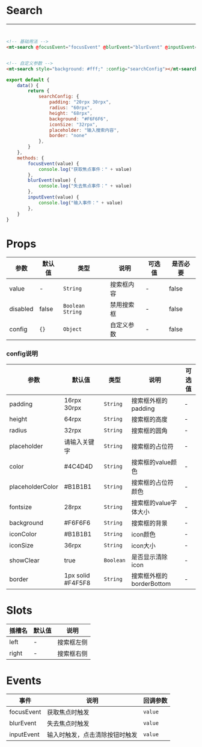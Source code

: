 # Search
***
#

[//]: # (<iframe width='375px' height='667px' frameborder=0 allowfullscreen="true" src="https://static-363fc8f1-c547-4a87-8d04-6d5ba4035deb.bspapp.com/#/pages/search"></iframe>)

```html
<!-- 基础用法 -->
<mt-search @focusEvent="focusEvent" @blurEvent="blurEvent" @inputEvent="inputEvent"></mt-search>


<!-- 自定义参数 -->
<mt-search style="background: #fff;" :config="searchConfig"></mt-search>
```

```javascript
export default {
    data() {
        return {
            searchConfig: {
                padding: "20rpx 30rpx",
                radius: "60rpx",
                height: "68rpx",
                background: "#F6F6F6",
                iconSize: "32rpx",
                placeholder: "输入搜索内容",
                border: "none"
            },
        }
    },
    methods: {
        focusEvent(value) {
            console.log("获取焦点事件：" + value)
        },
        blurEvent(value) {
            console.log("失去焦点事件：" + value)
        },
        inputEvent(value) {
            console.log("输入事件：" + value)
        },
    }
}
```

# Props

| 参数       | 默认值   | 类型                 | 说明    | 可选值 | 是否必要  |
|----------|-------|--------------------|-------|-----|-------|
| value    | -     | `String`           | 搜索框内容 | -   | false |
| disabled | false | `Boolean` `String` | 禁用搜索框 | -   | false |
| config   | `{}`    | `Object`           | 自定义参数 | -   | false |

### config说明

| 参数             | 默认值            | 类型    | 说明                     | 可选值 |
| ---------------- | ----------------- | ------- | ------------------------ | ------ |
| padding          | 16rpx 30rpx       | `String`  | 搜索框外框的padding      | -      |
| height           | 64rpx             | `String`  | 搜索框的高度             | -      |
| radius           | 32rpx             | `String`  | 搜索框的圆角             | -      |
| placeholder      | 请输入关键字      | `String`  | 搜索框的占位符           | -      |
| color            | #4C4D4D           | `String`  | 搜索框的value颜色        | -      |
| placeholderColor | #B1B1B1           | `String`  | 搜索框的占位符颜色       | -      |
| fontsize         | 28rpx             | `String`  | 搜索框的value字体大小    | -      |
| background       | #F6F6F6           | `String`  | 搜索框的背景             | -      |
| iconColor        | #B1B1B1           | `String`  | icon颜色                 | -      |
| iconSize         | 36rpx             | `String`  | icon大小                 | -      |
| showClear        | true              | `Boolean` | 是否显示清除icon         | -      |
| border           | 1px solid #F4F5F8 | `String`  | 搜索框外框的borderBottom | -       |

# Slots

| 插槽名 | 默认值 | 说明       |
| ------ | ------ | ---------- |
| left   | -      | 搜索框左侧 |
| right  | -      | 搜索框右侧 |

# Events

| 事件       | 说明                           | 回调参数 |
| ---------- | ------------------------------ | -------- |
| focusEvent | 获取焦点时触发                 | `value`    |
| blurEvent  | 失去焦点时触发                 | `value`    |
| inputEvent | 输入时触发，点击清除按钮时触发 | `value`         |


